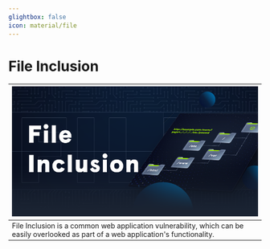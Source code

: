 ```yaml
---
glightbox: false
icon: material/file
---
```


# File Inclusion

| [![](assets/logo.png)](https://academy.hackthebox.com/course/preview/file-inclusion) |
|---|
| File Inclusion is a common web application vulnerability, which can be easily overlooked as part of a web application's functionality. |
